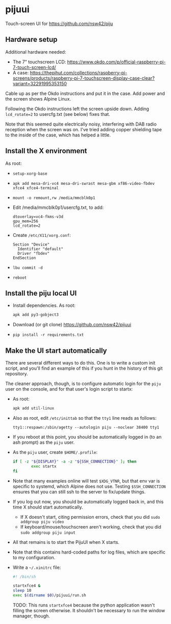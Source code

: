 # pijuui

Touch-screen UI for <https://github.com/nsw42/piju>

## Hardware setup

Additional hardware needed:

* The 7" touchscreen LCD: <https://www.okdo.com/p/official-raspberry-pi-7-touch-screen-lcd/>
* A case: <https://thepihut.com/collections/raspberry-pi-screens/products/raspberry-pi-7-touchscreen-display-case-clear?variant=32291995353150>

Cable up as per the Okdo instructions and put it in the case.  Add power and the screen shows Alpine Linux.

Following the Okdo instructions left the screen upside down. Adding `lcd_rotate=2` to usercfg.txt (see below) fixes that.

Note that this seemed quite electrically noisy, interfering with DAB radio reception when the screen was on. I've tried adding copper shielding tape to the inside of the case, which has helped a little.

## Install the X environment

As root:

* `setup-xorg-base`
* `apk add mesa-dri-vc4 mesa-dri-swrast mesa-gbm xf86-video-fbdev xfce4 xfce4-terminal`
* `mount -o remount,rw /media/mmcblk0p1`
* Edit /media/mmcblk0p1/usercfg.txt, to add:

    ```text
    dtoverlay=vc4-fkms-v3d
    gpu_mem=256
    lcd_rotate=2
    ```

* Create `/etc/X11/xorg.conf`:

    ```text
    Section "Device"
      Identifier "default"
      Driver "fbdev"
    EndSection
    ```

* `lbu commit -d`
* `reboot`

## Install the piju local UI

* Install dependencies. As root:

    ```sh
    apk add py3-gobject3
    ```

* Download (or git clone) <https://github.com/nsw42/pijuui>
* `pip install -r requirements.txt`

## Make the UI start automatically

There are several different ways to do this. One is to write a custom init
script, and you'll find an example of this if you hunt in the history of this
git repository.

The cleaner approach, though, is to configure automatic login for the `piju`
user on the console, and for that user's login script to startx:

* As root:

    ```sh
    apk add util-linux
    ```

* Also as root, edit `/etc/inittab` so that the `tty1` line reads as follows:

    ```text
    tty1::respawn:/sbin/agetty --autologin piju --noclear 38400 tty1
    ```

* If you reboot at this point, you should be automatically logged in (to an ash prompt) as the `piju` user.
* As the `piju` user, create `$HOME/.profile`:

    ```sh
    if [ -z "${DISPLAY}" -a -z "${SSH_CONNECTION}" ]; then
            exec startx
    fi
    ```

* Note that many examples online will test `$XDG_VTNR`, but that env var is specific to systemd, which Alpine does not use. Testing `$SSH_CONNECTION` ensures that you can still ssh to the server to fix/update things.
* If you log out now, you should be automatically logged back in, and this time X should start automatically.
    * If X doesn't start, citing permission errors, check that you did `sudo addgroup piju video`
    * If keyboard/mouse/touchscreen aren't working, check that you did `sudo addgroup piju input`
* All that remains is to start the PijuUI when X starts.
* Note that this contains hard-coded paths for log files, which are specific to my configuration.
* Write a `~/.xinitrc` file:

  ```sh
  #! /bin/sh

  startxfce4 &
  sleep 10
  exec $(dirname $0)/pijuui/run.sh
  ```

  TODO: This runs `startxfce4` because the python application wasn't filling the screen otherwise. It shouldn't be necessary to run the window manager, though.

